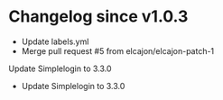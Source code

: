 # Changelog since v1.0.3
- Update labels.yml 
- Merge pull request #5 from elcajon/elcajon-patch-1

Update Simplelogin to 3.3.0 
- Update Simplelogin to 3.3.0 
